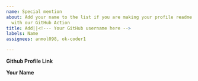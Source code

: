 ```yaml
---
name: Special mention
about: Add your name to the list if you are making your profile readme more awesome
  with our GitHub Action
title: Add||<!--- Your GitHub username here -->
labels: Name
assignees: anmol098, ok-coder1

---
```


**Github Profile Link**
<!--- A direct link to your profile -->

**Your Name**
<!--- Your name which should be displayed on the link -->
